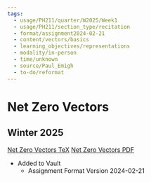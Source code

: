 ```yaml
---
tags:
  - usage/PH211/quarter/W2025/Week1
  - usage/PH211/section_type/recitation
  - format/assignment2024-02-21
  - content/vectors/basics
  - learning_objectives/representations
  - modality/in-person
  - time/unknown
  - source/Paul_Emigh
  - to-do/reformat
---
```

# Net Zero Vectors
## Winter 2025
[Net Zero Vectors TeX](./Net_Zero_Vectors.tex)
[Net Zero Vectors PDF](./Net_Zero_Vectors.pdf)
* Added to Vault
	* Assignment Format Version 2024-02-21
